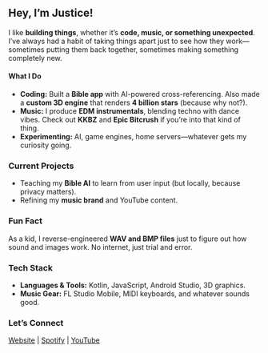 ## **Hey, I’m Justice!**

I like **building things**, whether it’s **code, music, or something unexpected**. I’ve always had a habit of taking things apart just to see how they work—sometimes putting them back together, sometimes making something completely new.

#### **What I Do**

- **Coding:** Built a **Bible app** with AI-powered cross-referencing. Also made a **custom 3D engine** that renders **4 billion stars** (because why not?).
- **Music:** I produce **EDM instrumentals**, blending techno with dance vibes. Check out **KKBZ** and **Epic Bitcrush** if you’re into that kind of thing.
- **Experimenting:** AI, game engines, home servers—whatever gets my curiosity going.

### **Current Projects**

- Teaching my **Bible AI** to learn from user input (but locally, because privacy matters).
- Refining my **music brand** and YouTube content.

### **Fun Fact**

As a kid, I reverse-engineered **WAV and BMP files** just to figure out how sound and images work. No internet, just trial and error.

### **Tech Stack**

- **Languages & Tools:** Kotlin, JavaScript, Android Studio, 3D graphics.
- **Music Gear:** FL Studio Mobile, MIDI keyboards, and whatever sounds good.

### **Let’s Connect**

[Website](https://imthejusticeman.com) | [Spotify](https://open.spotify.com/artist/7z7Vj4oRbksmiIXgvQqVkq) | [YouTube](https://youtube.com/@thejusticeman)
<!--
**TheJusticeMan/TheJusticeMan** is a ✨ _special_ ✨ repository because its `README.md` (this file) appears on your GitHub profile.

Here are some ideas to get you started:

- 🔭 I’m currently working on ...
- 🌱 I’m currently learning ...
- 👯 I’m looking to collaborate on ...
- 🤔 I’m looking for help with ...
- 💬 Ask me about ...
- 📫 How to reach me: ...
- 😄 Pronouns: ...
- ⚡ Fun fact: ...
-->
